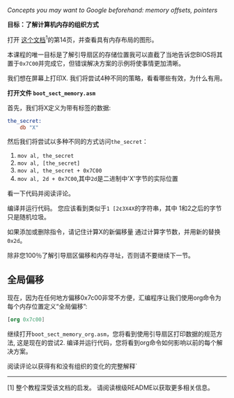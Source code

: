 *Concepts you may want to Google beforehand: memory offsets, pointers*

**目标：了解计算机内存的组织方式**

打开 [这个文档](
http://www.cs.bham.ac.uk/~exr/lectures/opsys/10_11/lectures/os-dev.pdf)<sup>1</sup>的第14页，并查看具有内存布局的图形。

本课程的唯一目标是了解引导扇区的存储位置我可以直截了当地告诉您BIOS将其置于`0x7C00`并完成它，但错误解决方案的示例将使事情更加清晰。

我们想在屏幕上打印X. 我们将尝试4种不同的策略，看看哪些有效，为什么有用。

**打开文件 `boot_sect_memory.asm`**

首先，我们将X定义为带有标签的数据:
```nasm
the_secret:
    db "X"
```

然后我们将尝试以多种不同的方式访问`the_secret`：

1. `mov al, the_secret`
2. `mov al, [the_secret]`
3. `mov al, the_secret + 0x7C00`
4. `mov al, 2d + 0x7C00`,其中`2d`是二进制中'X'字节的实际位置

看一下代码并阅读评论。

编译并运行代码。 您应该看到类似于`1 [2¢3X4X`的字符串，其中
1和2之后的字节只是随机垃圾。

如果添加或删除指令，请记住计算X的新偏移量
通过计算字节数，并用新的替换`0x2d`。

除非您100％了解引导扇区偏移和内存寻址，否则请不要继续下一节。


全局偏移
-----------------

现在，因为在任何地方偏移0x7c00非常不方便，汇编程序让我们使用org命令为每个内存位置定义“全局偏移”:

```nasm
[org 0x7c00]
```

继续打开`boot_sect_memory_org.asm`，您将看到使用引导扇区打印数据的规范方法, 这是现在的尝试2. 编译并运行代码，您将看到org命令如何影响以前的每个解决方案。

阅读评论以获得有和没有组织的变化的完整解释`

-----

[1] 整个教程深受该文档的启发。 请阅读根级README以获取更多相关信息。